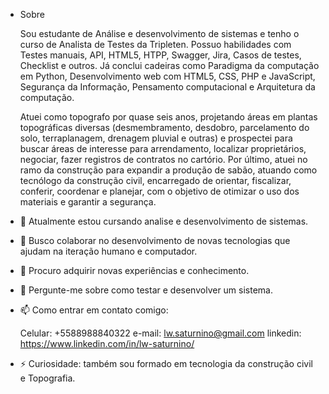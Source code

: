 - Sobre

  Sou estudante de Análise e desenvolvimento de sistemas e tenho o curso de Analista de Testes da Tripleten. Possuo habilidades com Testes manuais, API, HTML5, HTPP, Swagger, Jira, Casos de testes, Checklist e outros. Já conclui cadeiras como Paradigma da computação em Python, Desenvolvimento web com HTML5, CSS, PHP e JavaScript, Segurança da Informação, Pensamento computacional e Arquitetura da computação.
  
  Atuei como topografo por quase seis anos, projetando áreas em plantas topográficas diversas (desmembramento, desdobro, parcelamento do solo, terraplanagem, drenagem pluvial e outras) e prospectei para buscar áreas de interesse para arrendamento, localizar proprietários, negociar, fazer registros de contratos no cartório. Por último, atuei no ramo da construção para expandir a produção de sabão, atuando como tecnólogo da construção civil, encarregado de orientar, fiscalizar, conferir, coordenar e planejar, com o objetivo de otimizar o uso dos materiais e garantir a segurança.

- 🔭 Atualmente estou cursando analise e desenvolvimento de sistemas.
  
- 👯 Busco colaborar no desenvolvimento de novas tecnologias que ajudam na iteração humano e computador.
  
- 🤔 Procuro adquirir novas experiências e conhecimento.
  
- 💬 Pergunte-me sobre como testar e desenvolver um sistema.
  
- 📫 Como entrar em contato comigo:
  
  Celular: +5588988840322
  e-mail: lw.saturnino@gmail.com
  linkedin: https://www.linkedin.com/in/lw-saturnino/

- ⚡ Curiosidade: também sou formado em tecnologia da construção civil e Topografia.
